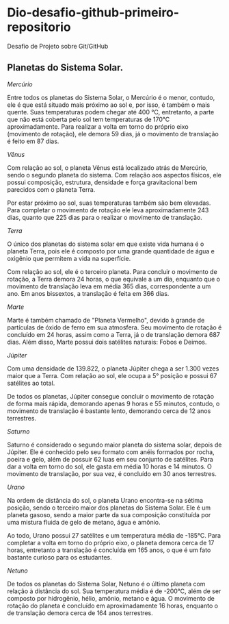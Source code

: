 # Dio-desafio-github-primeiro-repositorio
Desafio de Projeto sobre Git/GitHub

## Planetas do Sistema Solar.
_Mercúrio_

Entre todos os planetas do Sistema Solar, o Mercúrio é o menor, contudo, ele é que está situado mais próximo ao sol e, por isso, é também o mais quente. Suas temperaturas podem chegar até 400 °C, entretanto, a parte que não está coberta pelo sol tem temperaturas de 170°C aproximadamente. Para realizar a volta em torno do próprio eixo (movimento de rotação), ele demora 59 dias, já o movimento de translação é feito em 87 dias.




_Vênus_


Com relação ao sol, o planeta Vênus está localizado atrás de Mercúrio, sendo o segundo planeta do sistema. Com relação aos aspectos físicos, ele possui composição, estrutura, densidade e força gravitacional bem parecidos com o planeta Terra.

Por estar próximo ao sol, suas temperaturas também são bem elevadas. Para completar o movimento de rotação ele leva aproximadamente 243 dias, quanto que 225 dias para o realizar o movimento de translação.




_Terra_

O único dos planetas do sistema solar em que existe vida humana é o planeta Terra, pois ele é composto por uma grande quantidade de água e oxigênio que permitem a vida na superfície.

Com relação ao sol, ele é o terceiro planeta. Para concluir o movimento de rotação, a Terra demora 24 horas, o que equivale a um dia, enquanto que o movimento de translação leva em média 365 dias, correspondente a um ano. Em anos bissextos, a translação é feita em 366 dias.



_Marte_

Marte é também chamado de "Planeta Vermelho", devido à grande de partículas de óxido de ferro em sua atmosfera. Seu movimento de rotação é concluído em 24 horas, assim como a Terra, já o de translação demora 687 dias. Além disso, Marte possui dois satélites naturais: Fobos e Deimos.




_Júpiter_

Com uma densidade de 139.822, o planeta Júpiter chega a ser 1.300 vezes maior que a Terra. Com relação ao sol, ele ocupa a 5° posição e possui 67 satélites ao total.

De todos os planetas, Júpiter consegue concluir o movimento de rotação de forma mais rápida, demorando apenas 9 horas e 55 minutos, contudo, o movimento de translação é bastante lento, demorando cerca de 12 anos terrestres.




_Saturno_

Saturno é considerado o segundo maior planeta do sistema solar, depois de Júpiter. Ele é conhecido pelo seu formato com anéis formados por rocha, poeira e gelo, além de possuir 62 luas em seu conjunto de satélites. Para dar a volta em torno do sol, ele gasta em média 10 horas e 14 minutos. O movimento de translação, por sua vez, é concluído em 30 anos terrestres.




_Urano_


Na ordem de distância do sol, o planeta Urano encontra-se na sétima posição, sendo o terceiro maior dos planetas do Sistema Solar. Ele é um planeta gasoso, sendo a maior parte da sua composição constituída por uma mistura fluida de gelo de metano, água e amônio.

Ao todo, Urano possui 27 satélites e um temperatura média de -185°C. Para completar a volta em torno do próprio eixo, o planeta demora cerca de 17 horas, entretanto a translação é concluída em 165 anos, o que é um fato bastante curioso para os estudantes.




_Netuno_

De todos os planetas do Sistema Solar, Netuno é o último planeta com relação à distância do sol. Sua temperatura média é de -200°C, além de ser composto por hidrogênio, hélio, amônio, metano e água. O movimento de rotação do planeta é concluído em aproximadamente 16 horas, enquanto o de translação demora cerca de 164 anos terrestres.
